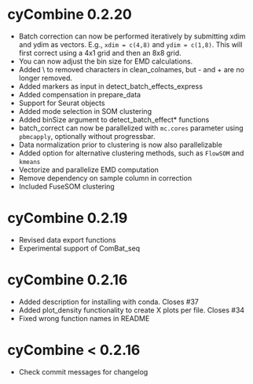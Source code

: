 # cyCombine 0.2.20

* Batch correction can now be performed iteratively by submitting xdim and ydim as vectors. E.g., `xdim = c(4,8)` and `ydim = c(1,8)`. This will first correct using a 4x1 grid and then an 8x8 grid.
* You can now adjust the bin size for EMD calculations.
* Added \ to removed characters in clean_colnames, but - and + are no longer removed.
* Added markers as input in detect_batch_effects_express
* Added compensation in prepare_data
* Support for Seurat objects
* Added mode selection in SOM clustering
* Added binSize argument to detect_batch_effect* functions
* batch_correct can now be parallelized with `mc.cores` parameter using `pbmcapply`, optionally without progressbar.
* Data normalization prior to clustering is now also parallelizable
* Added option for alternative clustering methods, such as `FlowSOM` and `kmeans`
* Vectorize and parallelize EMD computation
* Remove dependency on sample column in correction
* Included FuseSOM clustering

# cyCombine 0.2.19

* Revised data export functions
* Experimental support of ComBat_seq

# cyCombine 0.2.16

* Added description for installing with conda. Closes #37
* Added plot_density functionality to create X plots per file. Closes #34
* Fixed wrong function names in README 

# cyCombine < 0.2.16

* Check commit messages for changelog

